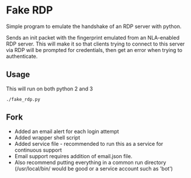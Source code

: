 # Fake RDP
Simple program to emulate the handshake of an RDP server with python.

Sends an init packet with the fingerprint emulated from an NLA-enabled RDP server.
This will make it so that clients trying to connect to this server via RDP will be prompted for credentials, then get an error when trying to authenticate.

## Usage
This will run on both python 2 and 3

`./fake_rdp.py`

## Fork
- Added an email alert for each login attempt
- Added wrapper shell script
- Added service file - recommended to run this as a service for continuous support
- Email support requires addition of email.json file. 
- Also recommend putting everything in a common run directory (/usr/local/bin/ would be good or a service account such as 'bot')
